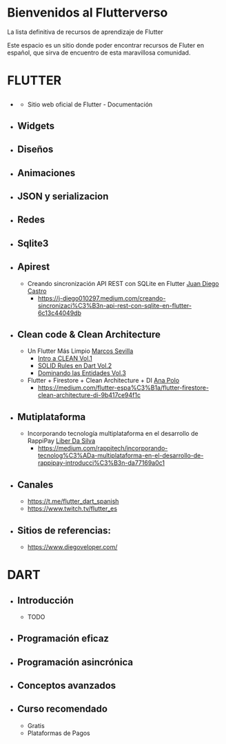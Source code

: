 # Bienvenidos al Flutterverso
La lista definitiva de recursos de aprendizaje de Flutter

Este espacio es un sitio donde poder encontrar recursos de Fluter en español, que sirva de encuentro de esta maravillosa comunidad.

# FLUTTER
  * ##
    * Sitio web oficial de Flutter - Documentación
  * ## Widgets
  
  * ## Diseños
  
  * ## Animaciones
  
  * ## JSON y serializacion
  
  * ## Redes
  
  * ## Sqlite3
     
  * ## Apirest 
     * Creando sincronización API REST con SQLite en Flutter [Juan Diego Castro ](https://j-diego010297.medium.com/)
        * https://j-diego010297.medium.com/creando-sincronizaci%C3%B3n-api-rest-con-sqlite-en-flutter-6c13c44049db
     
  * ## Clean code & Clean Architecture
      * Un Flutter Más Limpio  [Marcos Sevilla](https://marcossevilla.medium.com/)    
         * [Intro a CLEAN Vol.1](https://link.medium.com/ApcCRDCaOcb)
         * [SOLID Rules en Dart Vol.2](https://link.medium.com/eNvVP2cGZcb)
         * [Dominando las Entidades Vol.3]( https://link.medium.com/YYOWDzeGZcb)
      * Flutter + Firestore + Clean Architecture + DI [Ana Polo](https://medium.com/@ana.polo.sanchez1991)
         * https://medium.com/flutter-espa%C3%B1a/flutter-firestore-clean-architecture-di-9b417ce94f1c
     
  * ## Mutiplataforma 
       * Incorporando tecnología multiplataforma en el desarrollo de RappiPay  [Liber Da Silva](https://medium.com/@ldasilva-net)
          * https://medium.com/rappitech/incorporando-tecnolog%C3%ADa-multiplataforma-en-el-desarrollo-de-rappipay-introducci%C3%B3n-da77169a0c1
     
  * ## Canales
     * https://t.me/flutter_dart_spanish
     * https://www.twitch.tv/flutter_es
  
  * ## Sitios de referencias:
     * https://www.diegoveloper.com/
  


# DART
  * ## Introducción
     * TODO

  * ## Programación eficaz
  * ## Programación asincrónica
  * ## Conceptos avanzados
  * ## Curso recomendado
     * Gratis
     * Plataformas de Pagos
